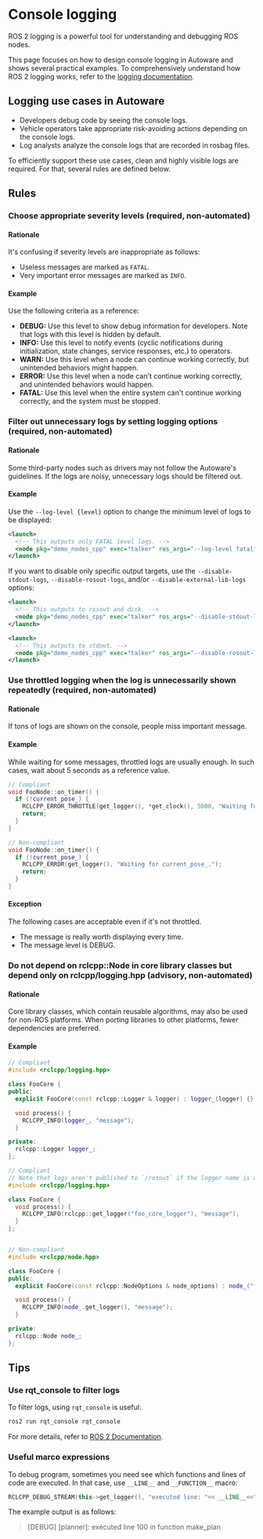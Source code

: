 # Console logging

ROS 2 logging is a powerful tool for understanding and debugging ROS nodes.

This page focuses on how to design console logging in Autoware and shows several practical examples.
To comprehensively understand how ROS 2 logging works, refer to the [logging documentation](https://docs.ros.org/en/humble/Concepts/About-Logging.html).

## Logging use cases in Autoware

- Developers debug code by seeing the console logs.
- Vehicle operators take appropriate risk-avoiding actions depending on the console logs.
- Log analysts analyze the console logs that are recorded in rosbag files.

To efficiently support these use cases, clean and highly visible logs are required.
For that, several rules are defined below.

## Rules

### Choose appropriate severity levels (required, non-automated)

#### Rationale

It's confusing if severity levels are inappropriate as follows:

- Useless messages are marked as `FATAL`.
- Very important error messages are marked as `INFO`.

#### Example

Use the following criteria as a reference:

- **DEBUG:** Use this level to show debug information for developers. Note that logs with this level is hidden by default.
- **INFO:** Use this level to notify events (cyclic notifications during initialization, state changes, service responses, etc.) to operators.
- **WARN:** Use this level when a node can continue working correctly, but unintended behaviors might happen.
- **ERROR:** Use this level when a node can't continue working correctly, and unintended behaviors would happen.
- **FATAL:** Use this level when the entire system can't continue working correctly, and the system must be stopped.

### Filter out unnecessary logs by setting logging options (required, non-automated)

#### Rationale

Some third-party nodes such as drivers may not follow the Autoware's guidelines.
If the logs are noisy, unnecessary logs should be filtered out.

#### Example

Use the `--log-level {level}` option to change the minimum level of logs to be displayed:

```xml
<launch>
  <!-- This outputs only FATAL level logs. -->
  <node pkg="demo_nodes_cpp" exec="talker" ros_args="--log-level fatal" />
</launch>
```

If you want to disable only specific output targets, use the `--disable-stdout-logs`, `--disable-rosout-logs`, and/or `--disable-external-lib-logs` options:

```xml
<launch>
  <!-- This outputs to rosout and disk. -->
  <node pkg="demo_nodes_cpp" exec="talker" ros_args="--disable-stdout-logs" />
</launch>
```

```xml
<launch>
  <!-- This outputs to stdout. -->
  <node pkg="demo_nodes_cpp" exec="talker" ros_args="--disable-rosout-logs --disable-external-lib-logs" />
</launch>
```

### Use throttled logging when the log is unnecessarily shown repeatedly (required, non-automated)

#### Rationale

If tons of logs are shown on the console, people miss important message.

#### Example

While waiting for some messages, throttled logs are usually enough.
In such cases, wait about 5 seconds as a reference value.

```cpp
// Compliant
void FooNode::on_timer() {
  if (!current_pose_) {
    RCLCPP_ERROR_THROTTLE(get_logger(), *get_clock(), 5000, "Waiting for current_pose_.");
    return;
  }
}

// Non-compliant
void FooNode::on_timer() {
  if (!current_pose_) {
    RCLCPP_ERROR(get_logger(), "Waiting for current_pose_.");
    return;
  }
}
```

#### Exception

The following cases are acceptable even if it's not throttled.

- The message is really worth displaying every time.
- The message level is DEBUG.

### Do not depend on rclcpp::Node in core library classes but depend only on rclcpp/logging.hpp (advisory, non-automated)

#### Rationale

Core library classes, which contain reusable algorithms, may also be used for non-ROS platforms.
When porting libraries to other platforms, fewer dependencies are preferred.

#### Example

```cpp
// Compliant
#include <rclcpp/logging.hpp>

class FooCore {
public:
  explicit FooCore(const rclcpp::Logger & logger) : logger_(logger) {}

  void process() {
    RCLCPP_INFO(logger_, "message");
  }

private:
  rclcpp::Logger logger_;
};

// Compliant
// Note that logs aren't published to `/rosout` if the logger name is different from the node name.
#include <rclcpp/logging.hpp>

class FooCore {
  void process() {
    RCLCPP_INFO(rclcpp::get_logger("foo_core_logger"), "message");
  }
};


// Non-compliant
#include <rclcpp/node.hpp>

class FooCore {
public:
  explicit FooCore(const rclcpp::NodeOptions & node_options) : node_("foo_core_node", node_options) {}

  void process() {
    RCLCPP_INFO(node_.get_logger(), "message");
  }

private:
  rclcpp::Node node_;
};
```

## Tips

### Use rqt_console to filter logs

To filter logs, using `rqt_console` is useful:

```bash
ros2 run rqt_console rqt_console
```

For more details, refer to [ROS 2 Documentation](https://docs.ros.org/en/rolling/Tutorials/Beginner-CLI-Tools/Using-Rqt-Console/Using-Rqt-Console.html).

### Useful marco expressions

To debug program, sometimes you need see which functions and lines of code are executed.
In that case, use `__LINE__` and `__FUNCTION__` macro:

```cpp
RCLCPP_DEBUG_STREAM(this->get_logger(), "executed line: "<< __LINE__<<" in function: " <<__FUNCTION__);
```

The example output is as follows:

> [DEBUG] [planner]: executed line 100 in function make_plan
